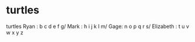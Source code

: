 # turtles
turtles
Ryan : b c d e f g/
Mark : h i j k l m/
Gage: n o p q r s/
Elizabeth : t u v w x y z


